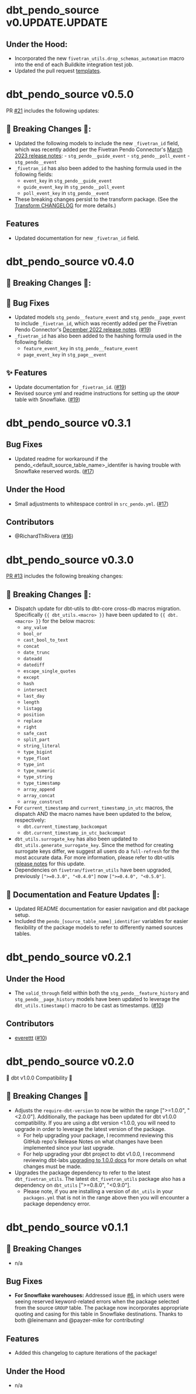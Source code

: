 # dbt_pendo_source v0.UPDATE.UPDATE

 ## Under the Hood:

- Incorporated the new `fivetran_utils.drop_schemas_automation` macro into the end of each Buildkite integration test job.
- Updated the pull request [templates](/.github).
# dbt_pendo_source v0.5.0
PR [#21](https://github.com/fivetran/dbt_pendo_source/pull/21) includes the following updates:
## 🚨 Breaking Changes 🚨:
- Updated the following models to include the new `_fivetran_id` field, which was recently added per the Fivetran Pendo Connector's [March 2023 release notes](https://fivetran.com/docs/applications/pendo/changelog#march2023):
	  - `stg_pendo__guide_event`
	  - `stg_pendo__poll_event`
	  - `stg_pendo__event`
- `_fivetran_id` has also been added to the hashing formula used in the following fields:
  - `event_key` in `stg_pendo__guide_event`
  - `guide_event_key` in `stg_pendo__poll_event`
  - `poll_event_key` in `stg_pendo__event`
- These breaking changes persist to the transform package. (See the [Transform CHANGELOG](https://github.com/fivetran/dbt_pendo_source/blob/main/CHANGELOG.md) for more details.)

## Features
- Updated documentation for new `_fivetran_id` field.

# dbt_pendo_source v0.4.0

## 🚨 Breaking Changes 🚨:
## 🔧 Bug Fixes
- Updated models `stg_pendo__feature_event` and `stg_pendo__page_event` to include `_fivetran_id`, which was recently added per the Fivetran Pendo Connector's [December 2022 release notes](https://fivetran.com/docs/applications/pendo/changelog#december2022). ([#19](https://github.com/fivetran/dbt_pendo_source/pull/19))
- `_fivetran_id` has also been added to the hashing formula used in the following fields:
  - `feature_event_key` in `stg_pendo__feature_event`
  - `page_event_key` in `stg_page__event`

## ✨ Features
- Update documentation for `_fivetran_id`. ([#19](https://github.com/fivetran/dbt_pendo_source/pull/19))
- Revised source yml and readme instructions for setting up the `GROUP` table with Snowflake. ([#19](https://github.com/fivetran/dbt_pendo_source/pull/19))

# dbt_pendo_source v0.3.1
## Bug Fixes
- Updated readme for workaround if the pendo_<default_source_table_name>_identifer is having trouble with Snowflake reserved words. ([#17](https://github.com/fivetran/dbt_pendo_source/pull/17))
## Under the Hood
- Small adjustments to whitespace control in `src_pendo.yml`. ([#17](https://github.com/fivetran/dbt_pendo_source/pull/17))
## Contributors
- @RichardThRivera ([#16](https://github.com/fivetran/dbt_pendo_source/pull/16))

# dbt_pendo_source v0.3.0
[PR #13](https://github.com/fivetran/dbt_pendo_source/pull/13) includes the following breaking changes:
## 🚨 Breaking Changes 🚨:
- Dispatch update for dbt-utils to dbt-core cross-db macros migration. Specifically `{{ dbt_utils.<macro> }}` have been updated to `{{ dbt.<macro> }}` for the below macros:
    - `any_value`
    - `bool_or`
    - `cast_bool_to_text`
    - `concat`
    - `date_trunc`
    - `dateadd`
    - `datediff`
    - `escape_single_quotes`
    - `except`
    - `hash`
    - `intersect`
    - `last_day`
    - `length`
    - `listagg`
    - `position`
    - `replace`
    - `right`
    - `safe_cast`
    - `split_part`
    - `string_literal`
    - `type_bigint`
    - `type_float`
    - `type_int`
    - `type_numeric`
    - `type_string`
    - `type_timestamp`
    - `array_append`
    - `array_concat`
    - `array_construct`
- For `current_timestamp` and `current_timestamp_in_utc` macros, the dispatch AND the macro names have been updated to the below, respectively:
    - `dbt.current_timestamp_backcompat`
    - `dbt.current_timestamp_in_utc_backcompat`
- `dbt_utils.surrogate_key` has also been updated to `dbt_utils.generate_surrogate_key`. Since the method for creating surrogate keys differ, we suggest all users do a `full-refresh` for the most accurate data. For more information, please refer to dbt-utils [release notes](https://github.com/dbt-labs/dbt-utils/releases) for this update.
- Dependencies on `fivetran/fivetran_utils` have been upgraded, previously `[">=0.3.0", "<0.4.0"]` now `[">=0.4.0", "<0.5.0"]`.
## 🎉 Documentation and Feature Updates 🎉:
- Updated README documentation for easier navigation and dbt package setup.
- Included the `pendo_[source_table_name]_identifier` variables for easier flexibility of the package models to refer to differently named sources tables.

# dbt_pendo_source v0.2.1

## Under the Hood
- The `valid_through` field within both the `stg_pendo__feature_history` and `stg_pendo__page_history` models have been updated to leverage the `dbt_utils.timestamp()` macro to be cast as timestamps. ([#10](https://github.com/fivetran/dbt_pendo_source/pull/10))

## Contributors
- [everettt](https://github.com/everettttt?tab=overview) ([#10](https://github.com/fivetran/dbt_pendo_source/pull/10))

# dbt_pendo_source v0.2.0
🎉 dbt v1.0.0 Compatibility 🎉
## 🚨 Breaking Changes 🚨
- Adjusts the `require-dbt-version` to now be within the range [">=1.0.0", "<2.0.0"]. Additionally, the package has been updated for dbt v1.0.0 compatibility. If you are using a dbt version <1.0.0, you will need to upgrade in order to leverage the latest version of the package.
  - For help upgrading your package, I recommend reviewing this GitHub repo's Release Notes on what changes have been implemented since your last upgrade.
  - For help upgrading your dbt project to dbt v1.0.0, I recommend reviewing dbt-labs [upgrading to 1.0.0 docs](https://docs.getdbt.com/docs/guides/migration-guide/upgrading-to-1-0-0) for more details on what changes must be made.
- Upgrades the package dependency to refer to the latest `dbt_fivetran_utils`. The latest `dbt_fivetran_utils` package also has a dependency on `dbt_utils` [">=0.8.0", "<0.9.0"].
  - Please note, if you are installing a version of `dbt_utils` in your `packages.yml` that is not in the range above then you will encounter a package dependency error.

# dbt_pendo_source v0.1.1

## 🚨 Breaking Changes
- n/a

## Bug Fixes
- **For Snowflake warehouses:** Addressed issue [#6](https://github.com/fivetran/dbt_pendo/issues/6), in which users were seeing reserved keyword-related errors when the package selected from the source `GROUP` table. The package now incorporates appropriate quoting and casing for this table in Snowflake destinations. Thanks to both @leinemann and @payzer-mike for contributing! 

## Features
- Added this changelog to capture iterations of the package!

## Under the Hood
- n/a
